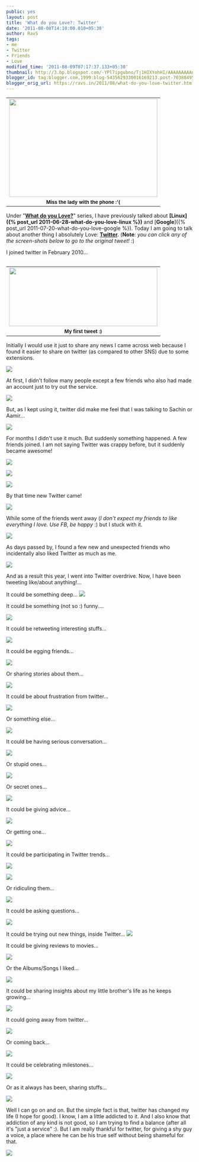 ```yaml
---
public: yes
layout: post
title: 'What do you Love?: Twitter'
date: '2011-08-08T14:10:00.010+05:30'
author: RavS
tags:
- me
- Twitter
- Friends
- Love
modified_time: '2011-08-09T07:17:37.133+05:30'
thumbnail: http://3.bp.blogspot.com/-YPl7ipgubno/Tj1HIXYohHI/AAAAAAAAAn0/8S6wCngtwq8/s72-c/Version-Diversion.png
blogger_id: tag:blogger.com,1999:blog-5435629330016169213.post-7038849525126858033
blogger_orig_url: https://ravs.in/2011/08/what-do-you-love-twitter.html
---
```


<table align="center" cellpadding="0" cellspacing="0" class="tr-caption-container" style="margin-left: auto; margin-right: auto; text-align: center;"><tbody><tr><td style="text-align: center;"><a href="http://3.bp.blogspot.com/-YPl7ipgubno/Tj1HIXYohHI/AAAAAAAAAn0/8S6wCngtwq8/s1600/Version-Diversion.png" imageanchor="1" style="margin-left: auto; margin-right: auto;"><img border="0" height="265" src="http://3.bp.blogspot.com/-YPl7ipgubno/Tj1HIXYohHI/AAAAAAAAAn0/8S6wCngtwq8/s400/Version-Diversion.png" width="400"></a></td></tr><tr><td class="tr-caption" style="font-size: 13px; text-align: center;"><b>Miss the lady with the phone :'(</b></td></tr></tbody></table>

Under "**[What do you Love?](https://ravs.in/tag/Love)**" series, I have previously talked about **[Linux]({% post_url 2011-06-28-what-do-you-love-linux %})** and [**Google**]({% post_url 2011-07-20-what-do-you-love-google %}). Today I am going to talk about another thing I absolutely Love: **[Twitter](https://twitter.com/#%21/).** (**Note**: _you can click any of the screen-shots below to go to the original tweet!_ :)

I joined twitter in February 2010...

<table cellpadding="0" cellspacing="0" class="tr-caption-container" style="float: left; margin-right: 1em; text-align: left;"><tbody><tr><td style="text-align: center;"><a href="https://twitter.com/#%21/twitRSH/status/9430672368" imageanchor="1" style="clear: right; margin-bottom: 1em; margin-left: auto; margin-right: auto;"><img border="0" height="158" src="http://3.bp.blogspot.com/-zw5yYtomeEI/Tj01oNR2t_I/AAAAAAAAAlw/Vk29XuBCFZM/s400/1.png" width="400"></a></td></tr><tr><td class="tr-caption" style="text-align: center;"><span class="Apple-style-span" style="font-size: small;"><b>My first tweet :) </b></span></td></tr></tbody></table>

Initially I would use it just to share any news I came across web because I found it easier to share on twitter (as compared to other SNS) due to some extensions.

[![](http://3.bp.blogspot.com/-4Cra9j5qp-g/Tj01ob7symI/AAAAAAAAAl0/W6tBlll1_9I/s400/2.png)](https://twitter.com/#%21/twitrsh/status/11307355104)

At first, I didn't follow many people except a few friends who also had made an account just to try out the service.

[![](http://1.bp.blogspot.com/-0ZRCWSDhl10/Tj01oweozgI/AAAAAAAAAl4/BgwJjeAieNs/s400/3.png)](https://twitter.com/#%21/twitrsh/status/12107833170)

But, as I kept using it, twitter did make me feel that I was talking to Sachin or Aamir...

[![](http://4.bp.blogspot.com/-Kioib9qDmBI/Tj01rihyTcI/AAAAAAAAAmM/X3pIqEcClP8/s320/6aamir.png)](https://twitter.com/#%21/twitRSH/status/17509379335)

For months I didn't use it much. But suddenly something happened. A few friends joined. I am not saying Twitter was crappy before, but it suddenly became awesome!

[![](http://1.bp.blogspot.com/-yM2Tl5I1CsM/Tj01qo5q13I/AAAAAAAAAmE/SYWt7dhAebE/s320/4c.png)](https://twitter.com/#%21/twitRSH/status/15912367580)

[![](http://4.bp.blogspot.com/-o76AM6IrzLs/Tj01rOxz7CI/AAAAAAAAAmI/HkvVP9Pee6c/s320/4d.png)](https://twitter.com/#%21/twitRSH/status/15911944379)

[![](http://1.bp.blogspot.com/-WB892xZ8qZM/Tj01trXP1OI/AAAAAAAAAmU/jiX0rIW9Q3g/s320/extra.png)](https://twitter.com/#%21/twitRSH/status/24201378343)

By that time new Twitter came!

[![](http://3.bp.blogspot.com/-Ni8cP5Pshto/Tj01wqRTVSI/AAAAAAAAAms/zbFqub0EyYk/s320/newtwitter.png)](https://twitter.com/#%21/twitrsh/status/26720624336)

While some of the friends went away (_I don't expect my friends to like everything I love. Use FB, be happy_ :) but I stuck with it.

[![](http://3.bp.blogspot.com/-DTOfVXm_omY/Tj1bHgNNS0I/AAAAAAAAAok/1w7djL-AsLw/s400/tweetstats.png)](http://3.bp.blogspot.com/-DTOfVXm_omY/Tj1bHgNNS0I/AAAAAAAAAok/1w7djL-AsLw/s1600/tweetstats.png)

As days passed by, I found a few new and unexpected friends who incidentally also liked Twitter as much as me.

[![](http://2.bp.blogspot.com/-VhADFO3nMZQ/Tj01xG9kgoI/AAAAAAAAAmw/mq2LautOwrs/s320/newFriend.png)](https://twitter.com/#%21/twitrsh/status/37009866023378944)

And as a result this year, I went into Twitter overdrive. Now, I have been tweeting like/about anything!...

It could be something deep...
[![](http://1.bp.blogspot.com/-G2I2eb2Z_t4/Tj01sbtlCwI/AAAAAAAAAmQ/j7IWlCjbSUI/s320/deep.png)](https://twitter.com/#%21/theTrashpan/status/18663427404734464)

It could be something (not so :) funny....

[![](http://3.bp.blogspot.com/-cfiHxTPKw5c/Tj01vft6xyI/AAAAAAAAAmg/Bg6IfR14u5c/s320/funny.png)](https://twitter.com/#%21/twitrsh/status/19052960713547776)

It could be retweeting interesting stuffs...

[![](http://1.bp.blogspot.com/-IxbSkjYsOVI/Tj01y9825QI/AAAAAAAAAm8/DcFDOhrqFUU/s320/retweet.png)](https://twitter.com/#%21/andyroddick/status/22624379720433664)

It could be egging friends...

[![](http://4.bp.blogspot.com/-R5qwoMZMMz4/Tj01ySD7d1I/AAAAAAAAAm4/WzEO4qksMZ4/s320/poking+friends.png)](https://twitter.com/#%21/twitRSH/status/19468264185)

Or sharing stories about them...

[![](http://4.bp.blogspot.com/-OATXo2Mr0hQ/Tj1VPMoIJiI/AAAAAAAAAoU/mxNSnSWqByQ/s320/story.png)](https://twitter.com/#%21/twitRSH/status/28372892458)

It could be about frustration from twitter...

[![](http://3.bp.blogspot.com/-GA-tQt7PQfA/Tj1aMuLQsHI/AAAAAAAAAog/FzO_Wod8rOo/s320/twitterfrustration.png)](https://twitter.com/#%21/twitRSH/status/92066837252153344)

Or something else...

[![](http://2.bp.blogspot.com/-pB0mbyRpi8w/Tj01uuLVcOI/AAAAAAAAAmc/sh82Gbs5Muc/s320/frustration+else.png)](https://twitter.com/#%21/twitRSH/status/27319713370)

It could be having serious conversation...

[![](http://2.bp.blogspot.com/-m2Lr1y963pE/Tj1BUaFZ1iI/AAAAAAAAAng/gJnSqNV_Gk0/s320/serious.png)](https://twitter.com/#%21/twitrsh/status/39531211860746242)

Or stupid ones...

[![](http://2.bp.blogspot.com/-fpZc-1TPVPs/Tj1WZvIrJQI/AAAAAAAAAoY/ZWlPVsOvFbw/s320/stupid.png)](https://twitter.com/#%21/bOozeXP/status/68939122936528896)

Or secret ones...

[![](http://4.bp.blogspot.com/-1-2DyEFSCVk/Tj1FFuXJ0XI/AAAAAAAAAno/D3LzV02f7s4/s320/secret.png)](http://4.bp.blogspot.com/-1-2DyEFSCVk/Tj1FFuXJ0XI/AAAAAAAAAno/D3LzV02f7s4/s1600/secret.png)

It could be giving advice...

[![](http://4.bp.blogspot.com/-E2ZS4Zy-TMA/Tj1Srcc3J0I/AAAAAAAAAoE/PhUjv0HjnyE/s320/advice.png)](https://twitter.com/#%21/yogS_tfs/status/3811818191454208)

Or getting one...

[![](http://4.bp.blogspot.com/-EXZ1vCdLrJw/Tj1OTG1cNXI/AAAAAAAAAn4/IgyJrYvvNo4/s320/day.png)](https://twitter.com/#%21/_Alie__/status/95720804586758145)

It could be participating in Twitter trends...

[![](http://4.bp.blogspot.com/--C5grDJ18dw/Tj011JsS3zI/AAAAAAAAAnQ/hzkEGgv5izE/s320/twittertrend1.png)](https://twitter.com/#%21/twitrsh/status/32835876018978816)

[![](http://4.bp.blogspot.com/-dT_FAZAUrKI/Tj010VL768I/AAAAAAAAAnI/0yDhC6Ow44U/s320/twittertrend.png)](https://twitter.com/#%21/twitrsh/status/33415272190705664)

Or ridiculing them...

[![](http://1.bp.blogspot.com/-PmVAPxQPB5g/Tj1Tt2Dj0sI/AAAAAAAAAoI/5l2Rt9YztxM/s320/stupidhashtags.png)](https://twitter.com/#%21/twitRSH/status/89603282766532608)

It could be asking questions...

[![](http://3.bp.blogspot.com/-zeAU1rfeTwk/Tj1EcyRBU2I/AAAAAAAAAnk/jFV3rISdgdk/s320/questions.png)](https://twitter.com/#%21/trendymee/status/83921932570984448)

It could be trying out new things, inside Twitter...
[![](http://2.bp.blogspot.com/-uhF-YrsoVHU/Tj01zs6gTuI/AAAAAAAAAnE/g37Qe1Q25_s/s320/tryingNew.png)](https://twitter.com/#%21/twitrsh/status/27529308815)

It could be giving reviews to movies...

[![](http://2.bp.blogspot.com/-EV0-WTNvFrg/Tj1FlvKk0DI/AAAAAAAAAns/EVRr-hWbBgg/s320/movies.png)](https://twitter.com/#%21/twitrsh/status/33496136438251520)

Or the Albums/Songs I liked...

[![](http://1.bp.blogspot.com/-DhJvCEJS2rY/Tj01zQ5fjAI/AAAAAAAAAnA/qt8jQ-ZVeEc/s320/songReview)](https://twitter.com/#%21/twitrsh/status/35918178613731328)

It could be sharing insights about my little brother's life as he keeps growing...

[![](http://3.bp.blogspot.com/-4J7upsii4C0/Tj1GdQCy7MI/AAAAAAAAAnw/hc8n_pu55gU/s320/bro.png)](https://twitter.com/#%21/twitRSH/status/93528851254218752)

It could going away from twitter...

[![](http://2.bp.blogspot.com/-qUvG0QIHRmA/Tj1QoogtzPI/AAAAAAAAAoA/PiK06PrX0HQ/s320/goingaway.png)](https://twitter.com/#%21/twitrsh/status/50567301157765120)

Or coming back...

[![](http://2.bp.blogspot.com/-4Ay-tghRxgk/Tj1Qn6Rz93I/AAAAAAAAAn8/AqJ62wtP6ec/s320/comeback.png)](https://twitter.com/#%21/twitrsh/status/62134699975389184)

[
](https://twitter.com/#%21/twitrsh/status/50567301157765120)

It could be celebrating milestones...

[![](http://3.bp.blogspot.com/-V1oayKY0trc/Tj01vvXU8tI/AAAAAAAAAmk/1SkdmD1ujc0/s320/funny1.png)](https://twitter.com/#%21/twitRSH/status/26372039187)

Or as it always has been, sharing stuffs...

[![](http://4.bp.blogspot.com/-HCICi0tHXK0/Tj1XUQ5OUCI/AAAAAAAAAoc/TapHaERYAqo/s320/sharing.png)](https://twitter.com/#%21/twitRSH/status/87003101260820480)

Well I can go on and on. But the simple fact is that, twitter has changed my life (I hope for good). I know, I am a little addicted to it. And I also know that addiction of any kind is not good, so I am trying to find a balance (after all it's "just a service" :). But I am really thankful for twitter, for giving a shy guy a voice, a place where he can be his true self without being shameful for that.

[![](http://2.bp.blogspot.com/-cX2lxnYwi7c/Tj1bieXNHnI/AAAAAAAAAoo/hDxYk2dbw-Y/s400/lovelysong.png)](https://twitter.com/#%21/twitRSH/status/32109638086295552)
